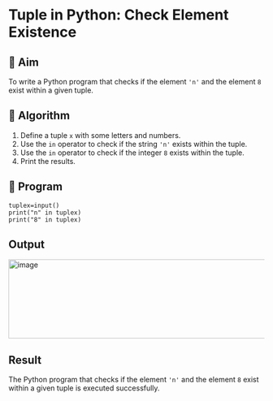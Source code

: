 # Tuple in Python: Check Element Existence

## 🎯 Aim
To write a Python program that checks if the element `'n'` and the element `8` exist within a given tuple.

## 🧠 Algorithm
1. Define a tuple `x` with some letters and numbers.
2. Use the `in` operator to check if the string `'n'` exists within the tuple.
3. Use the `in` operator to check if the integer `8` exists within the tuple.
4. Print the results.

## 🧾 Program
```
tuplex=input()
print("n" in tuplex)
print("8" in tuplex)

```

## Output
<img width="521" height="156" alt="image" src="https://github.com/user-attachments/assets/a6b603cf-04f7-4e82-93cf-5e03e3aaac74" />


## Result
The Python program that checks if the element `'n'` and the element `8` exist within a given tuple is executed successfully.

